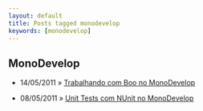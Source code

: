 ```yaml
---
layout: default
title: Posts tagged monodevelop
keywords: [monodevelop]
---
```

<h2 class="category">MonoDevelop</h2>
<ul class="posts">
<li>
<p>
<span class="date">14/05/2011</span> &raquo;
<a href="/blog/trabalhando-com-boo-no-monodevelop">Trabalhando com Boo no MonoDevelop</a>
</p>
</li>
<li>
<p>
<span class="date">08/05/2011</span> &raquo;
<a href="/blog/unit-tests-com-nunit-no-monodevelop">Unit Tests com NUnit no MonoDevelop</a>
</p>
</li>
</ul>
